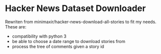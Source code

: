 Hacker News Dataset Downloader
================================

Rewriten from minimaxir/hacker-news-download-all-stories to fit my needs. These are:

 - compatibility with python 3
 - be able to choose a date range to download stories from
 - process the tree of comments given a story id
